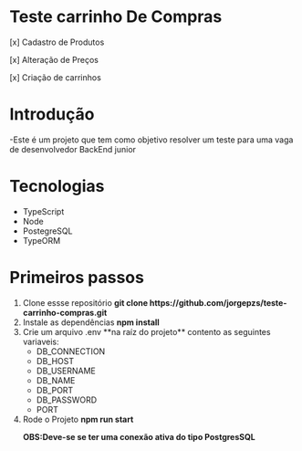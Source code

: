 # Teste carrinho De Compras

[x] Cadastro de Produtos

[x] Alteração de Preços

[x] Criação de carrinhos

# Introdução

-Este é um projeto que tem como objetivo resolver um teste para uma vaga de desenvolvedor BackEnd junior

# Tecnologias

<ul>
    <li>TypeScript</li>
    <li>Node</li>
    <li>PostegreSQL</li>
    <li>TypeORM</li>
</ul>

# Primeiros passos

<ol>
  <li>Clone essse repositório <strong>git clone https://github.com/jorgepzs/teste-carrinho-compras.git</strong></li>
  <li>Instale as dependências <strong>npm install</strong></li>
  <li>Crie um arquivo .env **na raíz do projeto** contento as seguintes variaveis:
  <ul>
    <li>DB_CONNECTION</li>
    <li>DB_HOST</li>
    <li>DB_USERNAME</li>
    <li>DB_NAME</li>
    <li>DB_PORT</li>  
    <li>DB_PASSWORD</li>
    <li>PORT</li>

  </ul>
</li>
  <li>Rode o Projeto <strong>npm run start</strong></li>

<strong>OBS:Deve-se se ter uma conexão ativa do tipo PostgresSQL</strong>
</ol>
